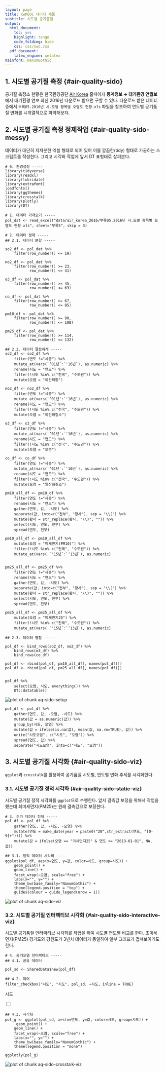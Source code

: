 ```yaml
---
layout: page
title: xwMOOC 데이터 제품
subtitle: 시도별 공기품질
output:
  html_document: 
    toc: yes
    highlight: tango
    code_folding: hide
    css: css/swc.css
  pdf_document:
    latex_engine: xelatex
mainfont: NanumGothic
---
```

 


## 1. 시도별 공기질 측정 {#air-quality-sido}

공기질 측정소 현황은 한국환경공단 [Air Korea](https://www.airkorea.or.kr/) 홈페이지 **통계정보 &rarr; 대기환경 연월보**에서
대기환경 연보 최신 2016년 다운로드 받으면 구할 수 있다.
다운로드 받은 데이터 중에서 `부록05.2016년 시.도별 항목별 오염도 현황.xls` 파일을 참조하여 연도별 공기품질 변화를 시계열적으로 파악해보자.

## 2. 시도별 공기질 측정 정제작업 {#air-quality-sido-messy}

데이터가 대단히 지저분한 엑셀 형태로 되어 있어 이를 깔끔한(tidy) 형태로 가공하는 스크립트를 작성한다.
그리고 시각화 작업에 앞서 DT 표형태로 살펴본다. 


~~~{.r}
# 0. 환경설정 -----
library(tidyverse)
library(readxl)
library(lubridate)
library(extrafont)
loadfonts()
library(ggthemes)
library(crosstalk)
library(plotly)
library(DT)

# 1. 데이터 가져오기 -----
pol_dat <- read_excel("data/air_korea_2016/부록05.2016년 시.도별 항목별 오염도 현황.xls", sheet="부록5", skip = 3)

# 2. 데이터 정제 -----
## 2.1. 데이터 분할 -----

so2_df <- pol_dat %>% 
    filter(row_number() <= 19)

no2_df <- pol_dat %>% 
    filter(row_number() >= 23,
           row_number() <= 41)

o3_df <- pol_dat %>% 
    filter(row_number() >= 45,
           row_number() <= 63)

co_df <- pol_dat %>% 
    filter(row_number() >= 67,
           row_number() <= 85)

pm10_df <- pol_dat %>% 
    filter(row_number() >= 90,
           row_number() <= 108)

pm25_df <- pol_dat %>% 
    filter(row_number() >= 114,
           row_number() <= 132)

## 2.2. 데이터 깔끔하게 -----
so2_df <- so2_df %>% 
    filter(연도 !="세종") %>% 
    mutate_at(vars(`‘01년`:`'16년`), as.numeric) %>% 
    rename(시도 = "연도") %>% 
    filter(!시도 %in% c("전국", "수도권")) %>% 
    mutate(오염 = "이산화황")

no2_df <- no2_df %>% 
    filter(연도 !="세종") %>% 
    mutate_at(vars(`‘01년`:`'16년`), as.numeric) %>% 
    rename(시도 = "연도") %>% 
    filter(!시도 %in% c("전국", "수도권")) %>% 
    mutate(오염 = "이산화질소")

o3_df <- o3_df %>% 
    filter(연도 !="세종") %>% 
    mutate_at(vars(`‘01년`:`'16년`), as.numeric) %>% 
    rename(시도 = "연도") %>% 
    filter(!시도 %in% c("전국", "수도권")) %>% 
    mutate(오염 = "오존")

co_df <- co_df %>% 
    filter(연도 !="세종") %>% 
    mutate_at(vars(`‘01년`:`'16년`), as.numeric) %>% 
    rename(시도 = "연도") %>% 
    filter(!시도 %in% c("전국", "수도권")) %>% 
    mutate(오염 = "일산화질소")

pm10_all_df <- pm10_df %>% 
    filter(연도 !="세종") %>% 
    rename(시도 = "연도") %>% 
    gather(연도, 값, -시도) %>% 
    separate(값, into=c("전부", "황사"), sep = "\\(") %>% 
    mutate(황사 = str_replace(황사, "\\)", "")) %>% 
    select(시도, 연도, 전부) %>% 
    spread(연도, 전부) 

pm10_all_df <- pm10_all_df %>% 
    mutate(오염 = "미세먼지(PM10)") %>% 
    filter(!시도 %in% c("전국", "수도권")) %>% 
    mutate_at(vars( `'15년`:`‘13년`), as.numeric)


pm25_all_df <- pm25_df %>% 
    filter(연도 !="세종") %>% 
    rename(시도 = "연도") %>% 
    gather(연도, 값, -시도) %>% 
    separate(값, into=c("전부", "황사"), sep = "\\(") %>% 
    mutate(황사 = str_replace(황사, "\\)", "")) %>% 
    select(시도, 연도, 전부) %>% 
    spread(연도, 전부) 

pm25_all_df <- pm25_all_df %>% 
    mutate(오염 = "미세먼지25") %>% 
    filter(!시도 %in% c("전국", "수도권")) %>% 
    mutate_at(vars( `'15년`:`‘13년`), as.numeric)

## 2.3. 데이터 병합 -----

pol_df <- bind_rows(so2_df, no2_df) %>% 
    bind_rows(o3_df) %>% 
    bind_rows(co_df)

pol_df <- rbind(pol_df, pm10_all_df[, names(pol_df)])
pol_df <- rbind(pol_df, pm25_all_df[, names(pol_df)])
    

pol_df %>% 
    select(오염, 시도, everything()) %>% 
    DT::datatable() 
~~~

<img src="fig/aq-sido-setup-1.png" title="plot of chunk aq-sido-setup" alt="plot of chunk aq-sido-setup" style="display: block; margin: auto;" />

~~~{.r}
pol_df <- pol_df %>% 
    gather(연도, 값, -오염, -시도) %>% 
    mutate(값 = as.numeric(값)) %>% 
    group_by(시도, 오염) %>% 
    mutate(값 = ifelse(is.na(값), mean(값, na.rm=TRUE), 값)) %>% 
    unite("시도오염", c("시도", "오염")) %>% 
    spread(연도, 값) %>% 
    separate("시도오염", into=c("시도", "오염"))
~~~

## 3. 시도별 공기질 시각화 {#air-quality-sido-viz}

`ggplot`과 `crosstalk`를 활용하여 공기품질 시도별, 연도별 변화 추세를 시각화한다.

### 3.1. 시도별 공기질 정적 시각화 {#air-quality-sido-static-viz}

시도별 공기질 정적 시각화를 `ggplot`으로 수행한다. 앞서 결측값 보정을 위해서 작업을 했는데 
최미세먼지(PM25)는 원래 결측값으로 보정한다.


~~~{.r}
# 3. 추가 데이터 정제 -----
pol_df <- pol_df %>% 
    gather(연도, 값, -시도, -오염) %>% 
    mutate(연도 = make_date(year = paste0("20",str_extract(연도, "[0-9]+")))) %>% 
    mutate(값 = ifelse(오염 == "미세먼지25" & 연도 <= "2013-01-01", NA, 값))

## 3.1. 정적 데이터 시각화 -----
ggplot(pol_df, aes(x=연도, y=값, color=시도, group=시도)) +
    geom_point() +
    geom_line() +
    facet_wrap(~오염, scale="free") +
    labs(x="", y="") +
    theme_bw(base_family="NanumGothic") +
    theme(legend.position = "top") +
    guides(colour = guide_legend(nrow = 1))
~~~

<img src="fig/aq-sido-viz-1.png" title="plot of chunk aq-sido-viz" alt="plot of chunk aq-sido-viz" style="display: block; margin: auto;" />

### 3.2. 시도별 공기질 인터랙티브 시각화 {#air-quality-sido-interactive-viz}

시도별 공기품질 인터랙티브 시각화를 작업을 하여 시도별 연도별 비교를 한다.
초미세먼지(PM25) 경기도와 강원도가 3년치 데이터가 동일하여 일부 그래프가 겹쳐보이기도 한다.


~~~{.r}
# 4. 공기오염 인터랙티브 -----
## 4.1. 공유 데이터

pol_sd <- SharedData$new(pol_df)

## 4.2. 제어
filter_checkbox("시도", "시도", pol_sd, ~시도, inline = TRUE)
~~~

<!--html_preserve--><div id="시도" class="form-group crosstalk-input-checkboxgroup crosstalk-input">
<label class="control-label" for="시도">시도</label>
<div class="crosstalk-options-group">
<label class="checkbox-inline">
<input type="checkbox" name="시도" value=""/>
<span></span>
</label>
</div>
<script type="application/json" data-for="시도">{
  "map": {
    "1": ["1", "2", "3", "4", "5", "6", "7", "8", "9", "10", "11", "12", "13", "14", "15", "16", "17", "18", "19", "20", "21", "22", "23", "24", "25", "26", "27", "28", "29", "30", "31", "32", "33", "34", "35", "36", "37", "38", "39", "40", "41", "42", "43", "44", "45", "46", "47", "48", "49", "50", "51", "52", "53", "54", "55", "56", "57", "58", "59", "60", "61", "62", "63", "64", "65", "66", "67", "68", "69", "70", "71", "72", "73", "74", "75", "76", "77", "78", "79", "80", "81", "82", "83", "84", "85", "86", "87", "88", "89", "90", "91", "92", "93", "94", "95", "96", "97", "98", "99", "100", "101", "102", "103", "104", "105", "106", "107", "108", "109", "110", "111", "112", "113", "114", "115", "116", "117", "118", "119", "120", "121", "122", "123", "124", "125", "126", "127", "128", "129", "130", "131", "132", "133", "134", "135", "136", "137", "138", "139", "140", "141", "142", "143", "144", "145", "146", "147", "148", "149", "150", "151", "152", "153", "154", "155", "156", "157", "158", "159", "160", "161", "162", "163", "164", "165", "166", "167", "168", "169", "170", "171", "172", "173", "174", "175", "176", "177", "178", "179", "180", "181", "182", "183", "184", "185", "186", "187", "188", "189", "190", "191", "192", "193", "194", "195", "196", "197", "198", "199", "200", "201", "202", "203", "204", "205", "206", "207", "208", "209", "210", "211", "212", "213", "214", "215", "216", "217", "218", "219", "220", "221", "222", "223", "224", "225", "226", "227", "228", "229", "230", "231", "232", "233", "234", "235", "236", "237", "238", "239", "240", "241", "242", "243", "244", "245", "246", "247", "248", "249", "250", "251", "252", "253", "254", "255", "256", "257", "258", "259", "260", "261", "262", "263", "264", "265", "266", "267", "268", "269", "270", "271", "272", "273", "274", "275", "276", "277", "278", "279", "280", "281", "282", "283", "284", "285", "286", "287", "288", "289", "290", "291", "292", "293", "294", "295", "296", "297", "298", "299", "300", "301", "302", "303", "304", "305", "306", "307", "308", "309", "310", "311", "312", "313", "314", "315", "316", "317", "318", "319", "320", "321", "322", "323", "324", "325", "326", "327", "328", "329", "330", "331", "332", "333", "334", "335", "336", "337", "338", "339", "340", "341", "342", "343", "344", "345", "346", "347", "348", "349", "350", "351", "352", "353", "354", "355", "356", "357", "358", "359", "360", "361", "362", "363", "364", "365", "366", "367", "368", "369", "370", "371", "372", "373", "374", "375", "376", "377", "378", "379", "380", "381", "382", "383", "384", "385", "386", "387", "388", "389", "390", "391", "392", "393", "394", "395", "396", "397", "398", "399", "400", "401", "402", "403", "404", "405", "406", "407", "408", "409", "410", "411", "412", "413", "414", "415", "416", "417", "418", "419", "420", "421", "422", "423", "424", "425", "426", "427", "428", "429", "430", "431", "432", "433", "434", "435", "436", "437", "438", "439", "440", "441", "442", "443", "444", "445", "446", "447", "448", "449", "450", "451", "452", "453", "454", "455", "456", "457", "458", "459", "460", "461", "462", "463", "464", "465", "466", "467", "468", "469", "470", "471", "472", "473", "474", "475", "476", "477", "478", "479", "480", "481", "482", "483", "484", "485", "486", "487", "488", "489", "490", "491", "492", "493", "494", "495", "496", "497", "498", "499", "500", "501", "502", "503", "504", "505", "506", "507", "508", "509", "510", "511", "512", "513", "514", "515", "516", "517", "518", "519", "520", "521", "522", "523", "524", "525", "526", "527", "528", "529", "530", "531", "532", "533", "534", "535", "536", "537", "538", "539", "540", "541", "542", "543", "544", "545", "546", "547", "548", "549", "550", "551", "552", "553", "554", "555", "556", "557", "558", "559", "560", "561", "562", "563", "564", "565", "566", "567", "568", "569", "570", "571", "572", "573", "574", "575", "576", "577", "578", "579", "580", "581", "582", "583", "584", "585", "586", "587", "588", "589", "590", "591", "592", "593", "594", "595", "596", "597", "598", "599", "600", "601", "602", "603", "604", "605", "606", "607", "608", "609", "610", "611", "612", "613", "614", "615", "616", "617", "618", "619", "620", "621", "622", "623", "624", "625", "626", "627", "628", "629", "630", "631", "632", "633", "634", "635", "636", "637", "638", "639", "640", "641", "642", "643", "644", "645", "646", "647", "648", "649", "650", "651", "652", "653", "654", "655", "656", "657", "658", "659", "660", "661", "662", "663", "664", "665", "666", "667", "668", "669", "670", "671", "672", "673", "674", "675", "676", "677", "678", "679", "680", "681", "682", "683", "684", "685", "686", "687", "688", "689", "690", "691", "692", "693", "694", "695", "696", "697", "698", "699", "700", "701", "702", "703", "704", "705", "706", "707", "708", "709", "710", "711", "712", "713", "714", "715", "716", "717", "718", "719", "720", "721", "722", "723", "724", "725", "726", "727", "728", "729", "730", "731", "732", "733", "734", "735", "736", "737", "738", "739", "740", "741", "742", "743", "744", "745", "746", "747", "748", "749", "750", "751", "752", "753", "754", "755", "756", "757", "758", "759", "760", "761", "762", "763", "764", "765", "766", "767", "768", "769", "770", "771", "772", "773", "774", "775", "776", "777", "778", "779", "780", "781", "782", "783", "784", "785", "786", "787", "788", "789", "790", "791", "792", "793", "794", "795", "796", "797", "798", "799", "800", "801", "802", "803", "804", "805", "806", "807", "808", "809", "810", "811", "812", "813", "814", "815", "816", "817", "818", "819", "820", "821", "822", "823", "824", "825", "826", "827", "828", "829", "830", "831", "832", "833", "834", "835", "836", "837", "838", "839", "840", "841", "842", "843", "844", "845", "846", "847", "848", "849", "850", "851", "852", "853", "854", "855", "856", "857", "858", "859", "860", "861", "862", "863", "864", "865", "866", "867", "868", "869", "870", "871", "872", "873", "874", "875", "876", "877", "878", "879", "880", "881", "882", "883", "884", "885", "886", "887", "888", "889", "890", "891", "892", "893", "894", "895", "896", "897", "898", "899", "900", "901", "902", "903", "904", "905", "906", "907", "908", "909", "910", "911", "912", "913", "914", "915", "916", "917", "918", "919", "920", "921", "922", "923", "924", "925", "926", "927", "928", "929", "930", "931", "932", "933", "934", "935", "936", "937", "938", "939", "940", "941", "942", "943", "944", "945", "946", "947", "948", "949", "950", "951", "952", "953", "954", "955", "956", "957", "958", "959", "960", "961", "962", "963", "964", "965", "966", "967", "968", "969", "970", "971", "972", "973", "974", "975", "976", "977", "978", "979", "980", "981", "982", "983", "984", "985", "986", "987", "988", "989", "990", "991", "992", "993", "994", "995", "996", "997", "998", "999", "1000", "1001", "1002", "1003", "1004", "1005", "1006", "1007", "1008", "1009", "1010", "1011", "1012", "1013", "1014", "1015", "1016", "1017", "1018", "1019", "1020", "1021", "1022", "1023", "1024", "1025", "1026", "1027", "1028", "1029", "1030", "1031", "1032", "1033", "1034", "1035", "1036", "1037", "1038", "1039", "1040", "1041", "1042", "1043", "1044", "1045", "1046", "1047", "1048", "1049", "1050", "1051", "1052", "1053", "1054", "1055", "1056", "1057", "1058", "1059", "1060", "1061", "1062", "1063", "1064", "1065", "1066", "1067", "1068", "1069", "1070", "1071", "1072", "1073", "1074", "1075", "1076", "1077", "1078", "1079", "1080", "1081", "1082", "1083", "1084", "1085", "1086", "1087", "1088", "1089", "1090", "1091", "1092", "1093", "1094", "1095", "1096", "1097", "1098", "1099", "1100", "1101", "1102", "1103", "1104", "1105", "1106", "1107", "1108", "1109", "1110", "1111", "1112", "1113", "1114", "1115", "1116", "1117", "1118", "1119", "1120", "1121", "1122", "1123", "1124", "1125", "1126", "1127", "1128", "1129", "1130", "1131", "1132", "1133", "1134", "1135", "1136", "1137", "1138", "1139", "1140", "1141", "1142", "1143", "1144", "1145", "1146", "1147", "1148", "1149", "1150", "1151", "1152", "1153", "1154", "1155", "1156", "1157", "1158", "1159", "1160", "1161", "1162", "1163", "1164", "1165", "1166", "1167", "1168", "1169", "1170", "1171", "1172", "1173", "1174", "1175", "1176", "1177", "1178", "1179", "1180", "1181", "1182", "1183", "1184", "1185", "1186", "1187", "1188", "1189", "1190", "1191", "1192", "1193", "1194", "1195", "1196", "1197", "1198", "1199", "1200", "1201", "1202", "1203", "1204", "1205", "1206", "1207", "1208", "1209", "1210", "1211", "1212", "1213", "1214", "1215", "1216", "1217", "1218", "1219", "1220", "1221", "1222", "1223", "1224", "1225", "1226", "1227", "1228", "1229", "1230", "1231", "1232", "1233", "1234", "1235", "1236", "1237", "1238", "1239", "1240", "1241", "1242", "1243", "1244", "1245", "1246", "1247", "1248", "1249", "1250", "1251", "1252", "1253", "1254", "1255", "1256", "1257", "1258", "1259", "1260", "1261", "1262", "1263", "1264", "1265", "1266", "1267", "1268", "1269", "1270", "1271", "1272", "1273", "1274", "1275", "1276", "1277", "1278", "1279", "1280", "1281", "1282", "1283", "1284", "1285", "1286", "1287", "1288", "1289", "1290", "1291", "1292", "1293", "1294", "1295", "1296", "1297", "1298", "1299", "1300", "1301", "1302", "1303", "1304", "1305", "1306", "1307", "1308", "1309", "1310", "1311", "1312", "1313", "1314", "1315", "1316", "1317", "1318", "1319", "1320", "1321", "1322", "1323", "1324", "1325", "1326", "1327", "1328", "1329", "1330", "1331", "1332", "1333", "1334", "1335", "1336", "1337", "1338", "1339", "1340", "1341", "1342", "1343", "1344", "1345", "1346", "1347", "1348", "1349", "1350", "1351", "1352", "1353", "1354", "1355", "1356", "1357", "1358", "1359", "1360", "1361", "1362", "1363", "1364", "1365", "1366", "1367", "1368", "1369", "1370", "1371", "1372", "1373", "1374", "1375", "1376", "1377", "1378", "1379", "1380", "1381", "1382", "1383", "1384", "1385", "1386", "1387", "1388", "1389", "1390", "1391", "1392", "1393", "1394", "1395", "1396", "1397", "1398", "1399", "1400", "1401", "1402", "1403", "1404", "1405", "1406", "1407", "1408", "1409", "1410", "1411", "1412", "1413", "1414", "1415", "1416", "1417", "1418", "1419", "1420", "1421", "1422", "1423", "1424", "1425", "1426", "1427", "1428", "1429", "1430", "1431", "1432", "1433", "1434", "1435", "1436", "1437", "1438", "1439", "1440", "1441", "1442", "1443", "1444", "1445", "1446", "1447", "1448", "1449", "1450", "1451", "1452", "1453", "1454", "1455", "1456", "1457", "1458", "1459", "1460", "1461", "1462", "1463", "1464", "1465", "1466", "1467", "1468", "1469", "1470", "1471", "1472", "1473", "1474", "1475", "1476", "1477", "1478", "1479", "1480", "1481", "1482", "1483", "1484", "1485", "1486", "1487", "1488", "1489", "1490", "1491", "1492", "1493", "1494", "1495", "1496", "1497", "1498", "1499", "1500", "1501", "1502", "1503", "1504", "1505", "1506", "1507", "1508", "1509", "1510", "1511", "1512", "1513", "1514", "1515", "1516", "1517", "1518", "1519", "1520", "1521", "1522", "1523", "1524", "1525", "1526", "1527", "1528", "1529", "1530", "1531", "1532", "1533", "1534", "1535", "1536"]
  },
  "group": ["SharedData29aaeaf4"]
}</script>
</div><!--/html_preserve-->

~~~{.r}
## 4.3. 시각화
pol_g <- ggplot(pol_sd, aes(x=연도, y=값, color=시도, group=시도)) +
     geom_point() +
    geom_line() +    
    facet_wrap(~오염, scale="free") +
    labs(x="", y="") +
    theme_bw(base_family="NanumGothic") +
    theme(legend.position = "none")

ggplotly(pol_g)
~~~

<img src="fig/aq-sido-crosstalk-viz-1.png" title="plot of chunk aq-sido-crosstalk-viz" alt="plot of chunk aq-sido-crosstalk-viz" style="display: block; margin: auto;" />
